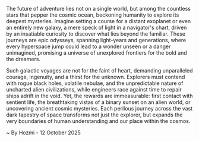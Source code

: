 
The future of adventure lies not on a single world, but among the countless stars that pepper the cosmic ocean, beckoning humanity to explore its deepest mysteries. Imagine setting a course for a distant exoplanet or even an entirely new galaxy, a mere speck of light in a navigator's chart, driven by an insatiable curiosity to discover what lies beyond the familiar. These journeys are epic odysseys, spanning light-years and generations, where every hyperspace jump could lead to a wonder unseen or a danger unimagined, promising a universe of unexplored frontiers for the bold and the dreamers.

Such galactic voyages are not for the faint of heart, demanding unparalleled courage, ingenuity, and a thirst for the unknown. Explorers must contend with rogue black holes, volatile nebulae, and the unpredictable nature of uncharted alien civilizations, while engineers race against time to repair ships adrift in the void. Yet, the rewards are immeasurable: first contact with sentient life, the breathtaking vistas of a binary sunset on an alien world, or uncovering ancient cosmic mysteries. Each perilous journey across the vast dark tapestry of space transforms not just the explorer, but expands the very boundaries of human understanding and our place within the cosmos.

~ By Hozmi - 12 October 2025
